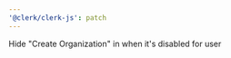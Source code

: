 ```yaml
---
'@clerk/clerk-js': patch
---
```


Hide "Create Organization" in <OrganizationList/> when it's disabled for user
